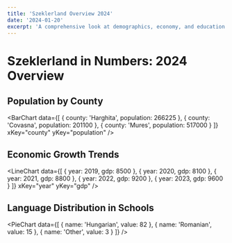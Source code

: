 ```yaml
---
title: 'Szeklerland Overview 2024'
date: '2024-01-20'
excerpt: 'A comprehensive look at demographics, economy, and education'
---
```


# Szeklerland in Numbers: 2024 Overview

## Population by County
<BarChart 
  data={[
    { county: 'Harghita', population: 266225 },
    { county: 'Covasna', population: 201100 },
    { county: 'Mures', population: 517000 }
  ]}
  xKey="county"
  yKey="population"
/>

## Economic Growth Trends
<LineChart 
  data={[
    { year: 2019, gdp: 8500 },
    { year: 2020, gdp: 8100 },
    { year: 2021, gdp: 8800 },
    { year: 2022, gdp: 9200 },
    { year: 2023, gdp: 9600 }
  ]}
  xKey="year"
  yKey="gdp"
/>

## Language Distribution in Schools
<PieChart 
  data={[
    { name: 'Hungarian', value: 82 },
    { name: 'Romanian', value: 15 },
    { name: 'Other', value: 3 }
  ]}
/> 